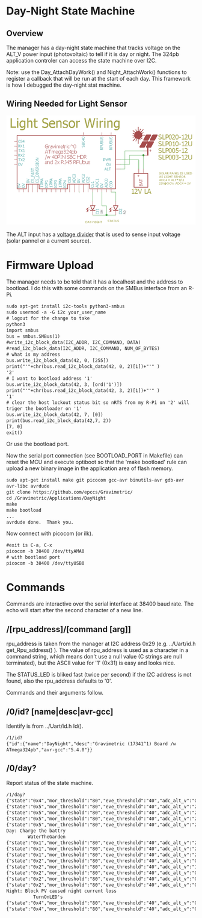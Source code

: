 # Day-Night State Machine

## Overview

The manager has a day-night state machine that tracks voltage on the ALT_V power input (photovoltaic) to tell if it is day or night. The 324pb application controler can access the state machine over I2C.

Note: use the Day_AttachDayWork() and Night_AttachWork() functions to register a callback that will be run at the start of each day. This framework is how I debugged the day-night stat machine.


## Wiring Needed for Light Sensor

![Wiring](./Setup/LightSensorWiring.png)

The ALT input has a [voltage divider] that is used to sense input voltage (solar pannel or a current source).

[voltage divider]: https://en.wikipedia.org/wiki/Voltage_divider


# Firmware Upload

The manager needs to be told that it has a localhost and the address to bootload. I do this with some commands on the SMBus interface from an R-Pi.

``` 
sudo apt-get install i2c-tools python3-smbus
sudo usermod -a -G i2c your_user_name
# logout for the change to take
python3
import smbus
bus = smbus.SMBus(1)
#write_i2c_block_data(I2C_ADDR, I2C_COMMAND, DATA)
#read_i2c_block_data(I2C_ADDR, I2C_COMMAND, NUM_OF_BYTES)
# what is my address
bus.write_i2c_block_data(42, 0, [255])
print("'"+chr(bus.read_i2c_block_data(42, 0, 2)[1])+"'" )
'2'
# I want to bootload address '1'
bus.write_i2c_block_data(42, 3, [ord('1')])
print("'"+chr(bus.read_i2c_block_data(42, 3, 2)[1])+"'" )
'1'
# clear the host lockout status bit so nRTS from my R-Pi on '2' will triger the bootloader on '1'
bus.write_i2c_block_data(42, 7, [0])
print(bus.read_i2c_block_data(42,7, 2))
[7, 0]
exit()
```

Or use the bootload port.

Now the serial port connection (see BOOTLOAD_PORT in Makefile) can reset the MCU and execute optiboot so that the 'make bootload' rule can upload a new binary image in the application area of flash memory.

``` 
sudo apt-get install make git picocom gcc-avr binutils-avr gdb-avr avr-libc avrdude
git clone https://github.com/epccs/Gravimetric/
cd /Gravimetric/Applications/DayNight
make
make bootload
...
avrdude done.  Thank you.
``` 

Now connect with picocom (or ilk).


``` 
#exit is C-a, C-x
picocom -b 38400 /dev/ttyAMA0
# with bootload port
picocom -b 38400 /dev/ttyUSB0
``` 

# Commands

Commands are interactive over the serial interface at 38400 baud rate. The echo will start after the second character of a new line. 

## /\[rpu_address\]/\[command \[arg\]\]

rpu_address is taken from the manager at I2C address 0x29 (e.g. ../Uart/id.h get_Rpu_address() ). The value of rpu_address is used as a character in a command string, which means don't use a null value (C strings are null terminated), but the ASCII value for '1' (0x31) is easy and looks nice.

The STATUS_LED is bliked fast (twice per second) if the I2C address is not found, also the rpu_address defaults to '0'. 

Commands and their arguments follow.


## /0/id? \[name|desc|avr-gcc\]

Identify is from ../Uart/id.h Id().

``` 
/1/id?
{"id":{"name":"DayNight","desc":"Gravimetric (17341^1) Board /w ATmega324pb","avr-gcc":"5.4.0"}}
```


## /0/day?

Report status of the state machine.

``` 
/1/day?
{"state":"0x4","mor_threshold":"80","eve_threshold":"40","adc_alt_v":"0","mor_debounce":"18000","eve_debounce":"18000","dn_timer":"37116"}
{"state":"0x5","mor_threshold":"80","eve_threshold":"40","adc_alt_v":"241","mor_debounce":"18000","eve_debounce":"18000","dn_timer":"3057"}
{"state":"0x5","mor_threshold":"80","eve_threshold":"40","adc_alt_v":"243","mor_debounce":"18000","eve_debounce":"18000","dn_timer":"8038"}
{"state":"0x5","mor_threshold":"80","eve_threshold":"40","adc_alt_v":"240","mor_debounce":"18000","eve_debounce":"18000","dn_timer":"13019"}
{"state":"0x5","mor_threshold":"80","eve_threshold":"40","adc_alt_v":"242","mor_debounce":"18000","eve_debounce":"18000","dn_timer":"18001"}
Day: Charge the battry
        WaterTheGarden
{"state":"0x1","mor_threshold":"80","eve_threshold":"40","adc_alt_v":"243","mor_debounce":"18000","eve_debounce":"18000","dn_timer":"22983"}
{"state":"0x1","mor_threshold":"80","eve_threshold":"40","adc_alt_v":"239","mor_debounce":"18000","eve_debounce":"18000","dn_timer":"27963"}
{"state":"0x1","mor_threshold":"80","eve_threshold":"40","adc_alt_v":"240","mor_debounce":"18000","eve_debounce":"18000","dn_timer":"32945"}
{"state":"0x2","mor_threshold":"80","eve_threshold":"40","adc_alt_v":"0","mor_debounce":"18000","eve_debounce":"18000","dn_timer":"4436"}
{"state":"0x2","mor_threshold":"80","eve_threshold":"40","adc_alt_v":"1","mor_debounce":"18000","eve_debounce":"18000","dn_timer":"23"}
{"state":"0x2","mor_threshold":"80","eve_threshold":"40","adc_alt_v":"0","mor_debounce":"18000","eve_debounce":"18000","dn_timer":"5005"}
{"state":"0x2","mor_threshold":"80","eve_threshold":"40","adc_alt_v":"0","mor_debounce":"18000","eve_debounce":"18000","dn_timer":"9985"}
{"state":"0x2","mor_threshold":"80","eve_threshold":"40","adc_alt_v":"0","mor_debounce":"18000","eve_debounce":"18000","dn_timer":"14967"}
Night: Block PV caused night current loss
          TurnOnLED's
{"state":"0x4","mor_threshold":"80","eve_threshold":"40","adc_alt_v":"0","mor_debounce":"18000","eve_debounce":"18000","dn_timer":"1947"}
{"state":"0x4","mor_threshold":"80","eve_threshold":"40","adc_alt_v":"0","mor_debounce":"18000","eve_debounce":"18000","dn_timer":"6929"}
```


